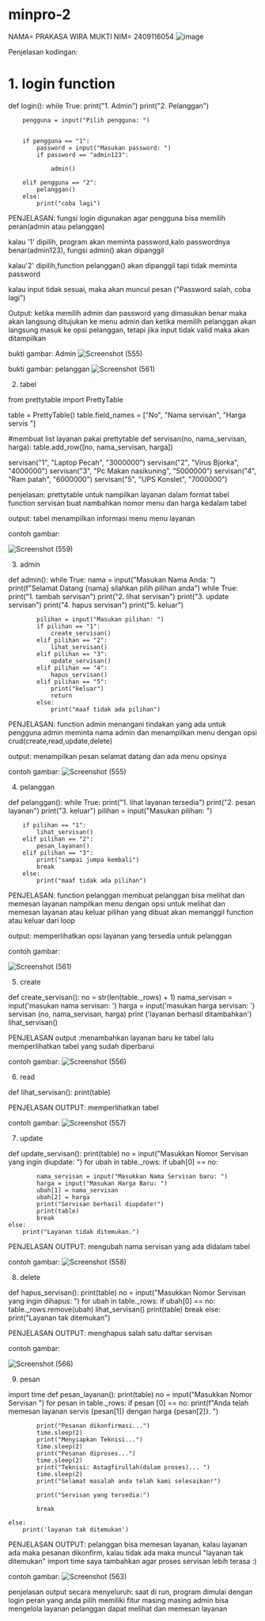 # minpro-2
NAMA= PRAKASA WIRA MUKTI
NIM= 2409116054
![image](https://github.com/user-attachments/assets/65ea1a9a-3944-4eec-8085-f76c0295b5d5)


Penjelasan kodingan:

# 1. login function
   
def login():
    while True:
        print("1. Admin")
        print("2. Pelanggan")
        
        pengguna = input("Pilih pengguna: ")
        

        if pengguna == "1":
            password = input("Masukan password: ")
            if password == "admin123":
                
                admin()
        
        elif pengguna == "2":
            pelanggan()
        else:
            print("coba lagi")

PENJELASAN:
fungsi login digunakan agar pengguna bisa memilih peran(admin atau pelanggan)

kalau '1' dipilih, program akan meminta password,kalo passwordnya benar(admin123), fungsi admin() akan dipanggil

kalau'2' dipilih,function pelanggan() akan dipanggil tapi tidak meminta password

kalau input tidak sesuai, maka akan muncul pesan ("Password salah, coba lagi")

Output:
ketika memilih admin dan password yang dimasukan benar maka akan langsung ditujukan ke menu admin dan ketika memilih pelanggan akan langsung masuk ke opsi pelanggan, tetapi jika input tidak valid maka akan ditampilkan


bukti gambar: Admin
![Screenshot (555)](https://github.com/user-attachments/assets/cb7548b4-9744-45b7-97cd-e992788ba700)

bukti gambar: pelanggan
![Screenshot (561)](https://github.com/user-attachments/assets/12ba8f97-a0fb-4a0f-afe7-5336a367f4ce)

2. tabel 

from prettytable import PrettyTable

table = PrettyTable()
table.field_names = ["No", "Nama servisan", "Harga servis "]

#membuat list layanan pakai prettytable
def servisan(no, nama_servisan, harga):
    table.add_row([no, nama_servisan, harga])

servisan("1",  "Laptop Pecah", "3000000")
servisan("2",  "Virus Bjorka", "4000000")
servisan("3",  "Pc Makan nasikuning", "5000000")
servisan("4",  "Ram patah", "6000000")
servisan("5",  "UPS Konslet", "7000000")

penjelasan:
prettytable untuk nampilkan layanan dalam format tabel
function servisan buat nambahkan nomor menu dan harga kedalam tabel

output:
tabel menampilkan informasi menu menu layanan 

contoh gambar:

![Screenshot (559)](https://github.com/user-attachments/assets/41a60e6a-740d-4d5b-ab21-06c01681ef37)

3. admin

def admin():
    while True:
        nama = input("Masukan Nama Anda: ")
        print(f"Selamat Datang {nama} silahkan pilih pilihan anda")
        while True:
            print("1. tambah servisan")
            print("2. lihat servisan")
            print("3. update servisan")
            print("4. hapus servisan")
            print("5. keluar")
        
            pilihan = input("Masukan pilihan: ")
            if pilihan == "1":
                create_servisan()
            elif pilihan == "2":
                lihat_servisan()
            elif pilihan == "3":
                update_servisan()
            elif pilihan == "4":
                hapus_servisan()
            elif pilihan == "5":
                print("keluar")
                return
            else:
                print("maaf tidak ada pilihan")

PENJELASAN:
function admin menangani tindakan yang ada untuk pengguna admin
meminta nama admin dan menampilkan menu dengan opsi crud(create,read,update,delete)

output:
menampilkan pesan selamat datang dan ada menu opsinya

contoh gambar:
![Screenshot (555)](https://github.com/user-attachments/assets/2dd99c58-35ea-46b6-9fbf-9f69acec4b87)


4. pelanggan

def pelanggan():
    while True:
        print("1. lihat layanan tersedia")
        print("2. pesan layanan")
        print("3. keluar")
        pilihan = input("Masukan pilihan: ")

        if pilihan == "1":
            lihat_servisan()
        elif pilihan == "2":
            pesan_layanan()
        elif pilihan == "3":
            print("sampai jumpa kembali")
            break
        else:
            print("maaf tidak ada pilihan")

PENJELASAN:
function pelanggan membuat pelanggan bisa melihat dan memesan layanan
nampilkan menu dengan opsi untuk melihat dan memesan layanan atau keluar
pilihan yang dibuat akan memanggil function atau keluar dari loop

output:
memperlihatkan opsi layanan yang tersedia untuk pelanggan

contoh gambar:

![Screenshot (561)](https://github.com/user-attachments/assets/54c4eba8-55a9-4f17-a2bc-6f144d75e11c)

5. create

def create_servisan():
    no = str(len(table._rows) + 1)
    nama_servisan = input('masukan nama servisan: ')
    harga = input('masukan harga servisan: ')
    servisan (no, nama_servisan, harga)
    print ('layanan berhasil ditambahkan')
    lihat_servisan()

PENJELASAN output 
:menambahkan layanan baru ke tabel lalu memperlihatkan tabel yang sudah diperbarui

contoh gambar:
![Screenshot (556)](https://github.com/user-attachments/assets/04326697-31fc-4be5-802a-2a70866afd55)

6. read

def lihat_servisan():
    print(table)

PENJELASAN OUTPUT: 
memperlihatkan tabel

contoh gambar:
![Screenshot (557)](https://github.com/user-attachments/assets/03777715-d258-46a2-b260-4908cc432240)

7. update

def update_servisan():
    print(table)
    no = input("Masukkan Nomor Servisan yang ingin diupdate: ")
    for ubah in table._rows:
        if ubah[0] == no:
            
            nama_servisan = input("Masukkan Nama Servisan baru: ")
            harga = input("Masukan Harga Baru: ")
            ubah[1] = nama_servisan
            ubah[2] = harga
            print("Servisan berhasil diupdate!")
            print(table)
            break
    else:
        print("Layanan tidak ditemukan.")

PENJELASAN OUTPUT:
mengubah nama servisan yang ada didalam tabel

contoh gambar:
![Screenshot (558)](https://github.com/user-attachments/assets/8cb46c29-9422-452f-a295-86aad4f6b7ce)

8. delete

def hapus_servisan():
    print(table)
    no = input("Masukkan Nomor Servisan yang ingin dihapus: ")
    for ubah in table._rows:
        if ubah[0] == no:
            table._rows.remove(ubah)
            lihat_servisan()
            print(table)
            break
    else:
        print("Layanan tak ditemukan")

PENJELASAN OUTPUT:
menghapus salah satu daftar servisan

contoh gambar:

![Screenshot (566)](https://github.com/user-attachments/assets/5ace4fbc-15fd-436e-beeb-0d8bafe7b0d2)

9. pesan

import time
def pesan_layanan():
    print(table)
    no = input("Masukkan Nomor Servisan ")
    for pesan in table._rows:
        if pesan [0] == no:
            print(f"Anda telah memesan layanan servis {pesan[1]} dengan harga {pesan[2]}. ")

            
            print("Pesanan dikonfirmasi...")
            time.sleep(2)
            print("Menyiapkan Teknisi...")
            time.sleep(2)
            print("Pesanan diproses...")
            time.sleep(2)
            print("Teknisi: Astagfirullah(dalam proses)... ")
            time.sleep(2)
            print("Selamat masalah anda telah kami selesaikan!")
            
            print("Servisan yang tersedia:")
            
            break
            
    else:
        print('layanan tak ditemukan')

PENJELASAN OUTPUT:
pelanggan bisa memesan layanan, kalau layanan ada maka pesanan dikonfirm, kalau tidak ada maka muncul "layanan tak ditemukan"
import time saya tambahkan agar proses servisan lebih terasa :)

contoh gambar:
![Screenshot (563)](https://github.com/user-attachments/assets/9823c03a-f64a-4a4c-9a66-92b41b0d2dc4)


penjelasan output secara menyeluruh:
saat di run, program dimulai dengan login
peran yang anda pilih memiliki fitur masing masing
admin bisa mengelola layanan 
pelanggan dapat melihat dan memesan layanan




  
